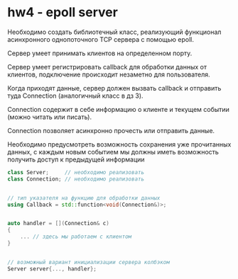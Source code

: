 # hw4 - epoll server

Необходимо создать библиотечный класс, реализующий функционал асинхронного однопоточного TCP сервера с помощью epoll.

Сервер умеет принимать клиентов на определенном порту.

Сервер умеет регистрировать callback для обработки данных от клиентов, подключение происходит незаметно для пользователя.

Когда приходят данные, сервер должен вызвать callback и отправить туда Connection (аналогичный класс в дз 3).

Connection содержит в себе информацию о клиенте и текущем событии (можно читать или писать).

Connection позволяет асинхронно прочесть или отправить данные.

Необходимо предусмотреть возможность сохранения уже прочитанных данных, с каждым новым событием мы должны иметь возможность получить доступ к предыдущей информации

```c++
class Server;     // необходимо реализовать
class Connection; // необходимо реализовать


// тип указателя на функцию для обработки данных
using Callback = std::function<void(Connection&)>;


auto handler = [](Connection& c)
{
    ... // здесь мы работаем с клиентом
}


// возможный вариант инициализации сервера колбэком
Server server{..., handler};
```

